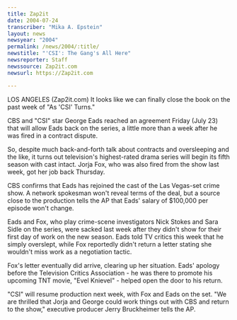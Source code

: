 ```yaml
---
title: Zap2it
date: 2004-07-24
transcriber: "Mika A. Epstein"
layout: news
newsyear: "2004"
permalink: /news/2004/:title/
newstitle: "'CSI': The Gang's All Here"
newsreporter: Staff
newssource: Zap2it.com
newsurl: https://Zap2it.com

---
```


LOS ANGELES (Zap2it.com) It looks like we can finally close the book on the past week of "As 'CSI' Turns."

CBS and "CSI" star George Eads reached an agreement Friday (July 23) that will allow Eads back on the series, a little more than a week after he was fired in a contract dispute.

So, despite much back-and-forth talk about contracts and oversleeping and the like, it turns out television's highest-rated drama series will begin its fifth season with cast intact. Jorja Fox, who was also fired from the show last week, got her job back Thursday.

CBS confirms that Eads has rejoined the cast of the Las Vegas-set crime show. A network spokesman won't reveal terms of the deal, but a source close to the production tells the AP that Eads' salary of $100,000 per episode won't change.

Eads and Fox, who play crime-scene investigators Nick Stokes and Sara Sidle on the series, were sacked last week after they didn't show for their first day of work on the new season. Eads told TV critics this week that he simply overslept, while Fox reportedly didn't return a letter stating she wouldn't miss work as a negotiation tactic.

Fox's letter eventually did arrive, clearing up her situation. Eads' apology before the Television Critics Association - he was there to promote his upcoming TNT movie, "Evel Knievel" - helped open the door to his return.

"CSI" will resume production next week, with Fox and Eads on the set. "We are thrilled that Jorja and George could work things out with CBS and return to the show," executive producer Jerry Bruckheimer tells the AP.
